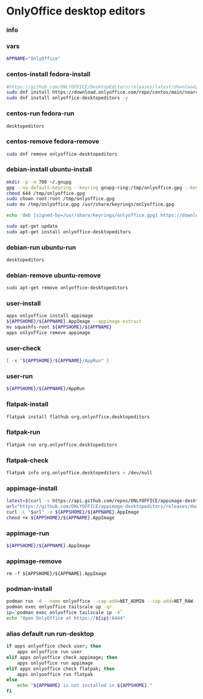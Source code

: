 # OnlyOffice desktop editors

### info

### vars
```sh
APPNAME="OnlyOffice"
```

### centos-install fedora-install
```sh
#https://github.com/ONLYOFFICE/DesktopEditors/releases/latest/download/onlyoffice-desktopeditors.x86_64.rpm
sudo dnf install https://download.onlyoffice.com/repo/centos/main/noarch/onlyoffice-repo.noarch.rpm
sudo dnf install onlyoffice-desktopeditors -y
```

### centos-run fedora-run
```sh
desktopeditors
```

### centos-remove fedora-remove
```sh
sudo dnf remove onlyoffice-desktopeditors
```

### debian-install ubuntu-install
```sh
mkdir -p -m 700 ~/.gnupg
gpg --no-default-keyring --keyring gnupg-ring:/tmp/onlyoffice.gpg --keyserver hkp://keyserver.ubuntu.com:80 --recv-keys CB2DE8E5
chmod 644 /tmp/onlyoffice.gpg
sudo chown root:root /tmp/onlyoffice.gpg
sudo mv /tmp/onlyoffice.gpg /usr/share/keyrings/onlyoffice.gpg

echo 'deb [signed-by=/usr/share/keyrings/onlyoffice.gpg] https://download.onlyoffice.com/repo/debian squeeze main' | sudo tee -a /etc/apt/sources.list.d/onlyoffice.list

sudo apt-get update
sudo apt-get install onlyoffice-desktopeditors
```

### debian-run ubuntu-run
```sh
desktopeditors
```

### debian-remove ubuntu-remove
```sh
sudo apt-get remove onlyoffice-desktopeditors
```

### user-install
```sh
apps onlyoffice install appimage
${APPSHOME}/${APPNAME}.AppImage --appimage-extract
mv squashfs-root ${APPSHOME}/${APPNAME}
apps onlyoffice remove appimage
```

### user-check
```sh
[ -x "${APPSHOME}/${APPNAME}/AppRun" ]
```

### user-run
```sh
${APPSHOME}/${APPNAME}/AppRun
```

### flatpak-install
```sh
flatpak install flathub org.onlyoffice.desktopeditors
```

### flatpak-run
```sh
flatpak run org.onlyoffice.desktopeditors
```

### flatpak-check
```sh
flatpak info org.onlyoffice.desktopeditors > /dev/null
```

### appimage-install
```sh
latest=$(curl -s https://api.github.com/repos/ONLYOFFICE/appimage-desktopeditors/releases/latest | grep '"tag_name":' | sed -E 's/.*"([^"]+)".*/\1/')
url="https://github.com/ONLYOFFICE/appimage-desktopeditors/releases/download/${latest}/DesktopEditors-x86_64.AppImage"
curl -L "$url" -o ${APPSHOME}/${APPNAME}.AppImage
chmod +x ${APPSHOME}/${APPNAME}.AppImage
```

### appimage-run
```sh
${APPSHOME}/${APPNAME}.AppImage
```

### appimage-remove
```
rm -f ${APPSHOME}/${APPNAME}.AppImage
```

### podman-install
```sh
podman run -d --name onlyoffice --cap-add=NET_ADMIN --cap-add=NET_RAW --device=/dev/net/tun --device=/dev/fuse ghcr.io/gbraad-apps/onlyoffice:latest
podman exec onlyoffice tailscale up -qr
ip=`podman exec onlyoffice tailscale ip -4`
echo "Open OnlyOffice at https://${ip}:8444"
```

### alias default run run-desktop
```sh
if apps onlyoffice check user; then
    apps onlyoffice run user
elif apps onlyoffice check appimage; then
    apps onlyoffice run appimage
elif apps onlyoffice check flatpak; then
    apps onlyooffice run flatpak
else
    echo "${APPNAME} is not installed in ${APPSHOME}."
fi
```
